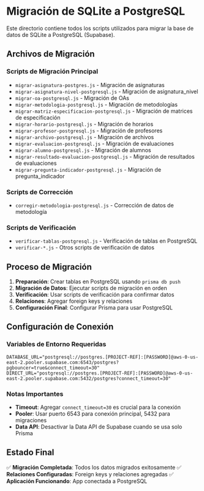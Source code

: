 # Migración de SQLite a PostgreSQL

Este directorio contiene todos los scripts utilizados para migrar la base de datos de SQLite a PostgreSQL (Supabase).

## Archivos de Migración

### Scripts de Migración Principal

- `migrar-asignatura-postgres.js` - Migración de asignaturas
- `migrar-asignatura-nivel-postgresql.js` - Migración de asignatura_nivel
- `migrar-oa-postgresql.js` - Migración de OAs
- `migrar-metodologia-postgresql.js` - Migración de metodologías
- `migrar-matriz-especificacion-postgresql.js` - Migración de matrices de especificación
- `migrar-horario-postgresql.js` - Migración de horarios
- `migrar-profesor-postgresql.js` - Migración de profesores
- `migrar-archivo-postgresql.js` - Migración de archivos
- `migrar-evaluacion-postgresql.js` - Migración de evaluaciones
- `migrar-alumno-postgresql.js` - Migración de alumnos
- `migrar-resultado-evaluacion-postgresql.js` - Migración de resultados de evaluaciones
- `migrar-pregunta-indicador-postgresql.js` - Migración de pregunta_indicador

### Scripts de Corrección

- `corregir-metodologia-postgresql.js` - Corrección de datos de metodología

### Scripts de Verificación

- `verificar-tablas-postgresql.js` - Verificación de tablas en PostgreSQL
- `verificar-*.js` - Otros scripts de verificación de datos

## Proceso de Migración

1. **Preparación**: Crear tablas en PostgreSQL usando `prisma db push`
2. **Migración de Datos**: Ejecutar scripts de migración en orden
3. **Verificación**: Usar scripts de verificación para confirmar datos
4. **Relaciones**: Agregar foreign keys y relaciones
5. **Configuración Final**: Configurar Prisma para usar PostgreSQL

## Configuración de Conexión

### Variables de Entorno Requeridas

```env
DATABASE_URL="postgresql://postgres.[PROJECT-REF]:[PASSWORD]@aws-0-us-east-2.pooler.supabase.com:6543/postgres?pgbouncer=true&connect_timeout=30"
DIRECT_URL="postgresql://postgres.[PROJECT-REF]:[PASSWORD]@aws-0-us-east-2.pooler.supabase.com:5432/postgres?connect_timeout=30"
```

### Notas Importantes

- **Timeout**: Agregar `connect_timeout=30` es crucial para la conexión
- **Pooler**: Usar puerto 6543 para conexión principal, 5432 para migraciones
- **Data API**: Desactivar la Data API de Supabase cuando se usa solo Prisma

## Estado Final

✅ **Migración Completada**: Todos los datos migrados exitosamente
✅ **Relaciones Configuradas**: Foreign keys y relaciones agregadas
✅ **Aplicación Funcionando**: App conectada a PostgreSQL
